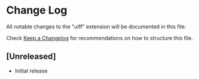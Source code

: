 # Change Log

All notable changes to the "uiff" extension will be documented in this file.

Check [Keep a Changelog](http://keepachangelog.com/) for recommendations on how to structure this file.

## [Unreleased]

- Initial release